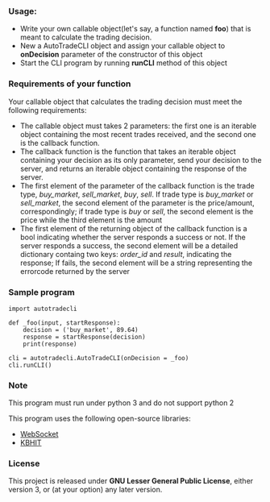 ### Usage:

* Write your own callable object(let's say, a function named **foo**) that is meant to calculate the trading decision.
* New a AutoTradeCLI object and assign your callable object to **onDecision** parameter of the constructor of this object
* Start the CLI program by running **runCLI** method of this object

### Requirements of your function

Your callable object that calculates the trading decision must meet the following requirements:

* The callable object must takes 2 parameters: the first one is an iterable object containing the most recent trades received, and the second one is the callback function.
* The callback function is the function that takes an iterable object containing your decision as its only parameter, send your decision to the server, and returns an iterable object containing the response of the server.
* The first element of the parameter of the callback function is the trade type, *buy_market*, *sell_market*, *buy*, *sell*. If trade type is *buy_market* or *sell_market*, the second element of the parameter is the price/amount, correspondingly; if trade type is *buy* or *sell*, the second element is the price while the third element is the amount
* The first element of the returning object of the callback function is a bool indicating whether the server responds a success or not. If the server responds a success, the second element will be a detailed dictionary containg two keys: *order_id* and *result*, indicating the response; If fails, the second element will be a string representing the errorcode returned by the server

### Sample program

    import autotradecli

    def _foo(input, startResponse):
        decision = ('buy_market', 89.64)
        response = startResponse(decision)
        print(response)

    cli = autotradecli.AutoTradeCLI(onDecision = _foo)
    cli.runCLI()

### Note

This program must run under python 3 and do not support python 2

This program uses the following open-source libraries: 
* [WebSocket](https://github.com/liris/websocket-client)
* [KBHIT](http://home.wlu.edu/~levys/software/kbhit.py)

### License

This project is released under **GNU Lesser General Public License**, either version 3, or (at your option) any later version.
